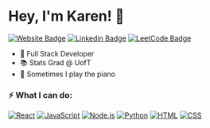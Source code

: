 # Hey, I'm Karen! 👋

[![Website Badge](https://img.shields.io/badge/-karenkwok.me-47CCCC?style=flat&logo=Google-Chrome&logoColor=white&link=https://www.karenkwok.me/)](https://www.karenkwok.me/)
[![Linkedin Badge](https://img.shields.io/badge/-karen&ndash;kwok-0A66C2?style=flat&logo=Linkedin&logoColor=white&link=https://www.linkedin.com/in/karen-kwok/)](https://www.linkedin.com/in/karen-kwok/)
[![LeetCode Badge](https://img.shields.io/badge/-karenkwok-FFA116?style=flat&logo=LeetCode&logoColor=white&link=https://leetcode.com/karenkwok/)](https://leetcode.com/karenkwok/)

<!--
**karenkwok/karenkwok** is a ✨ _special_ ✨ repository because its `README.md` (this file) appears on your GitHub profile.

Here are some ideas to get you started:

- 🔭 I’m currently working on ...
- 🌱 I’m currently learning ...
- 👯 I’m looking to collaborate on ...
- 🤔 I’m looking for help with ...
- 💬 Ask me about ...
- 📫 How to reach me: ...
- 😄 Pronouns: ...
- ⚡ Fun fact: ...
-->

* :rocket: Full Stack Developer
* :books: Stats Grad @ UofT
* :musical_keyboard: Sometimes I play the piano

### :zap: What I can do: 

[![React](https://img.shields.io/badge/-React-eee?style=flat-square&logo=react&logoColor=0088cc)]()
[![JavaScript](https://img.shields.io/badge/-JavaScript-eee?style=flat-square&logo=javascript&logoColor=DD9C25)]()
[![Node.js](https://img.shields.io/badge/-Node.js-eee?style=flat-square&logo=node.js&logoColor=#339933)]()
[![Python](http://img.shields.io/badge/-Python-eee?style=flat-square&logo=python&logoColor#F7BD2F)]()
[![HTML](http://img.shields.io/badge/-HTML-eee?style=flat-square&logo=html5&logoColor=E34F26)]()
[![CSS](http://img.shields.io/badge/-CSS-eee?style=flat-square&logo=css3&logoColor=1572B6)]()
